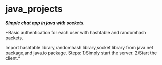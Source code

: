 # java_projects
***Simple chat app in java with sockets.***
 
*Basic authentication for each user with hashtable and randomhash packets.

 Import hashtable library,randomhash library,socket library from java.net package,and java.io package.
  Steps:
   1)Simply start the server.
   2)Start the client.*


